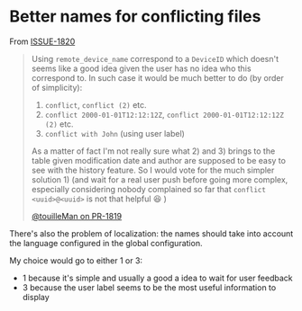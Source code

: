# Better names for conflicting files

From [ISSUE-1820](https://github.com/Scille/parsec-cloud/issues/1820)

> Using `remote_device_name` correspond to a `DeviceID` which doesn't seems like a good idea given the user has no idea who this correspond to.
> In such case it would be much better to do (by order of simplicity):
>
> 1) `conflict`, `conflict (2)` etc.
> 2) `conflict 2000-01-01T12:12:12Z`, `conflict 2000-01-01T12:12:12Z (2)` etc.
> 3) `conflict with John` (using user label)
>
> As a matter of fact I'm not really sure what 2) and 3) brings to the table given modification date and author are supposed to be easy to see with the history feature.
> So I would vote for the much simpler solution 1) (and wait for a real user push before going more complex, especially considering nobody complained so far that `conflict <uuid>@<uuid>` is not that helpful :laughing: )
>
> [@touilleMan on PR-1819](https://github.com/Scille/parsec-cloud/pull/1816#discussion_r697645008)

There's also the problem of localization: the names should take into account the language configured in the global configuration.

My choice would go to either 1 or 3:

- 1 because it's simple and usually a good a idea to wait for user feedback
- 3 because the user label seems to be the most useful information to display
